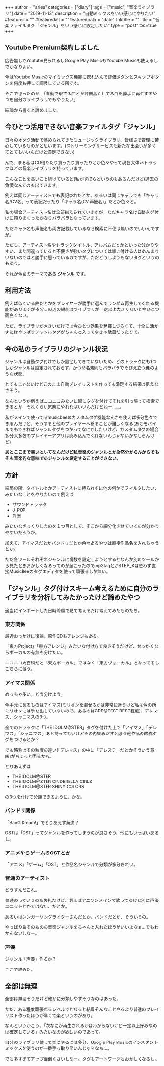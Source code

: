 +++
author = "aries"
categories = ["diary"]
tags = ["music", "音楽ライブラリ"]
date = "2019-11-13"
description = "自動ミックスをいい感じにやりたい"
#featured = ""
#featuredalt = ""
featuredpath = "date"
linktitle = ""
title = "音楽ファイルタグ「ジャンル」をいい感じに設定したい"
type = "post"
toc=true
+++

## Youtube Premium契約しました

広告無しでYoutube見られるしGoogle Play MusicもYoutube Musicも使えるしでかなりよい。

今はYoutube Musicのマイミックス機能に惚れ込んで評価ボタンとスキップボタンを何度も押して調教している所です。

そこで思ったのが、「自動で似てる曲とか評価高くしてる曲を勝手に再生するやつを自分のライブラリでもやりたい」

結論から書くと諦めました。


## 今ひとつ活用できない音楽ファイルタグ「ジャンル」

日々のオタク活動で集められてきたミュージックライブラリ、皆様さぞ管理に苦心しているものかと思います。(ストリーミングサービスも新たな出会いが多くてとてもいいんだけど満足できない)

んで、まぁ私はCD借りたり買ったり買ったりとか色々やって現在大体7kトラックほどの音楽ライブラリを持っています。

こんなことを長いこと続けていると(私がずぼらというのもあるんだけど)過去の負債なんてのも出てきます。

例えば同じアーティストでも表記ゆれだとか、あるいは同じキャラでも「キャラ名/CV名」って表記だったり「キャラ名(CV.声優名)」だとか色々と。

私の場合アーティスト名は全部揃えられていますが、ただキャラ名は自動タグ付けに頼りまくったかなりバラバラとなっています。

ただキャラ名も声優名も両方記載しているなら検索に不便は無いのでいいんですが。

ただし、アーティスト名やトラックタイトル、アルバムだとかといった分かりやすい、また間違っていると不便さが強いタグについては雑に付ける人はあんまりいないのではと勝手に思っているのですが、ただどうしようもないタグというのもあり。

それが今回のテーマである __ジャンル__ です。


## 利用方法

例えば似ている曲だとかをプレイヤーが勝手に選んでランダム再生してくれる機能がありますが多分この辺の機能はライブラリが一定以上大きくないと今ひとつ面白くない。

ただ、ライブラリが大きいだけでは今ひとつ効果を発揮しづらくて、十全に活かすにはやっぱりジャンルタグがちゃんと入ってなきゃ駄目だったりで。


## 今の私のライブラリのジャンル状況

ジャンルは自動タグ付けでしか設定してきていないため、どのトラックにも1つしかジャンルは設定されておらず、かつ命名規則もバラバラでそびえ立つ糞のような状態。

とてもじゃないけどこのまま自動プレイリストを作っても満足する結果は狙えなさそう。

なんというか例えばニコニコみたいに雑にタグを付けてそれを引っ張って検索できるとか、それくらい気楽にやれればいいんだけどねー……。

私がメインで使ってるmusicbeeのカスタムタグ機能なんかを使えば多分色々できるんだけど、そうすると他のプレイヤーへ移ることが難しくなる(あとモバイルでもできればジャンルタグをつかってなにかしたいけど、カスタムタグの場合多分大多数のプレイヤーアプリは読み込んでくれないんじゃないかなしらんけど)

__あとここまで書いといてなんだけど私音楽のジャンルとか全然分からんからそもそも音楽的な意味でのジャンルを設定することができない。__


## 方針

結局の所、タイトルとかアーティストに縛られずに他の何かでフィルタしたい、みたいなことをやりたいので例えば

- サウンドトラック
- J-POP
- 洋楽

みたいなざっくりしたのを１つ目として、そこから細分化させていくのが分かりやすいだろうか。

加えて、アイマスだとかバンドリだとか色々あるやつは直接作品名を入れちゃうとか。

ただ各ツールそれぞれジャンルに複数を設定しようとするとなんか別のツールから見たときおかしくなるってのが起こったのでmp3tagとかSTEP_Kは使わず直接MusicBeeのタグエディタを使って頑張るしか無い。


## 「ジャンル」タグ付けスキーム考えるために自分のライブラリを分析してみたかったけど諦めたやつ

適当にインポートした日時降順で見て考えるだけ考えてみたものたち。

### 東方関係

最近おっかけに復帰。原作CDもアレンジもある。

「東方Project」「東方アレンジ」みたいな付け方で良さそうだけど、せっかくならボーカルの有無も分けたい。

ニコニコ大百科だと「東方ボーカル」ではなく「東方ヴォーカル」となってるしこちらに倣う。

### アイマス関係

めっちゃ多い。どう分けよう。

今手元にあるものはアイマス(ミリオンを混ぜるかは非常に迷うけど私は今の所ミリオンには手を出していないので、あるのはGRE@TEST BEST程度)、デレマス、シャニマスの3つ。

全てのトラックに「THE IDOLM@STER」タグを付けた上で「アイマス」「デレマス」「シャニマス」あと持ってないけどその内集めだすと思う他作品の略称タグをつけるとか？

でも略称はその粒度の違い(「デレマス」の中に「デレステ」だとかそういう意味)がちょっと困るかも。

とりあえずは

- THE IDOLM@STER
- THE IDOLM@STER CINDERELLA GIRLS
- THE IDOLM@STER SHINY COLORS

の3つを付けて分類できるように、かな。

### バンドリ関係

「BanG Dream!」でとりあえず解決？

OSTは「OST」ってジャンルを作ってしまうのが良さそう。他にもいっぱいあるし。

### アニメやらゲームのOSTとか

「アニメ」「ゲーム」「OST」と作品名ジャンルで分類が多分きれい。

### 普通のアーティスト

どうすんだこれ。

普通のっていうのも失礼だけど、例えばアニソンメインで歌ってるけど別に声優ユニットとかではない、だとか。

あるいはシンガーソングライターさんだとか、バンドだとか、そういうの。

やっぱり曲そのものの音楽ジャンルをちゃんと入れたほうがいいよなぁ…でもわかんないしなー。

### 声優

ジャンル「声優」作るか？

ここで諦めた。


## 全部は無理

全部は無理そうだけど確かに分類しやすそうなのはあった。

ただ、ある程度頑張れるレベルでとなると結局そんなことやるより普通のプレイリスト作ったほうが早くて楽というのがあり。

なんというかこう、「次なにが再生されるかはわからないけど一定以上好みなのは確定している」みたいなのが欲しいのであって。

自分のライブラリ使って楽にやるには多分、Google Play Musicのインスタントミックスを使うのが一番手っ取り早いんじゃろなぁ…。

でも多すぎてアップ面倒くさいしなー。タグもアートワークもおかしくなるし。

